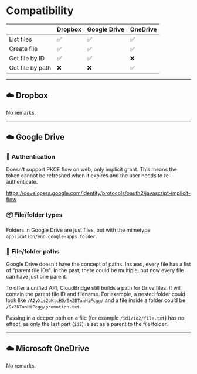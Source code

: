 # Compatibility

|                  | Dropbox | Google Drive | OneDrive |
|------------------|---------|--------------|----------|
| List files       | ✅       | ✅            | ✅        |
| Create file      | ✅       | ✅            | ✅        |
| Get file by ID   | ✅       | ✅            | ❌        |
| Get file by path | ❌       | ❌            | ✅        |

<hr>

## ☁️ Dropbox

No remarks.

<hr>

## ☁️ Google Drive

### 🔑 Authentication

Doesn't support PKCE flow on web, only implicit grant. This means the token cannot be
refreshed when it expires and the user needs to re-authenticate.

https://developers.google.com/identity/protocols/oauth2/javascript-implicit-flow

### 📦 File/folder types

Folders in Google Drive are just files, but with the mimetype
`application/vnd.google-apps.folder`.

### 📜 File/folder paths

Google Drive doesn't have the concept of paths. Instead, every file has a list of "parent
file IDs". In the past, there could be multiple, but now every file can have just one
parent.

To offer a unified API, CloudBridge still builds a path for Drive files. It will contain
the parent file ID and filename. For example, a nested folder could look like
`/A2vXis2oKtcHO/9xZDTanHiFcgg/` and a file inside a folder could be
`/9xZDTanHiFcgg/promotion.txt`.

Passing in a deeper path on a file (for example `/id1/id2/file.txt`) has no effect, as
only the last part (`id2`) is set as a parent to the file/folder.

<hr>

## ☁️ Microsoft OneDrive

No remarks.